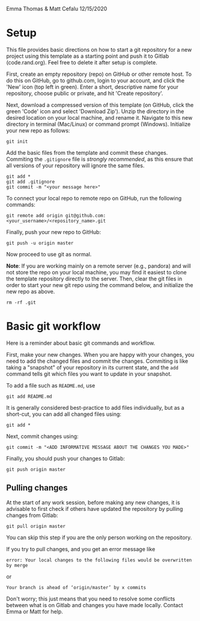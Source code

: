 Emma Thomas & Matt Cefalu
12/15/2020

# Setup

This file provides basic directions on how to start a git repository for a new project using this template as a starting point and push it to Gitlab (code.rand.org). Feel free to delete it after setup is complete.

First, create an empty repository (repo) on GitHub or other remote host. 
To do this on GitHub, go to github.com, login to your account, and click the 'New' icon (top left in green). Enter a short, descriptive name for your repository, choose public or private, and hit 'Create repository'.

Next, download a compressed version of this template (on GitHub, click the green 'Code' icon and select 'Download Zip'). 
Unzip the directory in the desired location on your local machine, and rename it. 
Navigate to this new directory in terminal (Mac/Linux) or command prompt (Windows). Initialize your new repo as follows:

    git init

Add the basic files from the template and commit these changes. Commiting the `.gitignore` file is *strongly recommended*, as this ensure that all versions of your repository will ignore the same files.

    git add *
    git add .gitignore
    git commit -m "<your message here>"

To connect your local repo to remote repo on GitHub, run the following commands:

    git remote add origin git@github.com:<your_username>/<repository_name>.git
    
Finally, push your new repo to GitHub:
    
    git push -u origin master

Now proceed to use git as normal.

**Note**: If you are working mainly on a remote server (e.g., pandora) and will not store the repo on your local machine, you may find it easiest to clone the template repository directly to the server. Then, clear the git files in order to start your new git repo using the command below, and initialize the new repo as above.

    rm -rf .git

# Basic git workflow

Here is a reminder about basic git commands and workflow.

First, make your new changes. When you are happy with your changes, you need to add the changed files and commit the changes. Commiting is like taking a "snapshot" of your repository in its current state, and the `add` command tells git which files you want to update in your snapshot.

To add a file such as `README.md`, use

    git add README.md 

It is generally considered best-practice to add files individually, but as a short-cut, you can add all changed files using:

    git add *
    
Next, commit changes using:

    git commit -m "<ADD INFORMATIVE MESSAGE ABOUT THE CHANGES YOU MADE>"

Finally, you should push your changes to Gitlab:

    git push origin master

## Pulling changes

At the start of any work session, before making any new changes, it is advisable to first check if others have updated the repository by pulling changes from Gitlab:

    git pull origin master
    
You can skip this step if you are the only person working on the repository.  

If you try to pull changes, and you get an error message like 

    error: Your local changes to the following files would be overwritten by merge

or

    Your branch is ahead of ‘origin/master’ by x commits

Don't worry; this just means that you need to resolve some conflicts between what is on Gitlab and changes you have made locally. Contact Emma or Matt for help.
